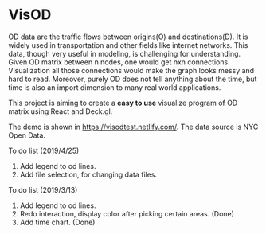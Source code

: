# VisOD 

OD data are the traffic flows between origins(O) and destinations(D). It is widely used in transportation and other fields like internet networks. This data, though very useful in modeling, is challenging for understanding. Given OD matrix between n nodes, one would get nxn connections. Visualization all those connections would make the graph looks messy and hard to read. Moreover, purely OD does not tell anything about the time, but time is also an import dimension to many real world applications. 

This project is aiming to create a <b>easy to use</b> visualize program of OD matrix using React and Deck.gl.

The demo is shown in https://visodtest.netlify.com/. The data source is NYC Open Data.

To do list (2019/4/25)
1. Add legend to od lines.
2. Add file selection, for changing data files.

To do list (2019/3/13)
1. Add legend to od lines.
2. Redo interaction, display color after picking certain areas. (Done)
3. Add time chart. (Done)
